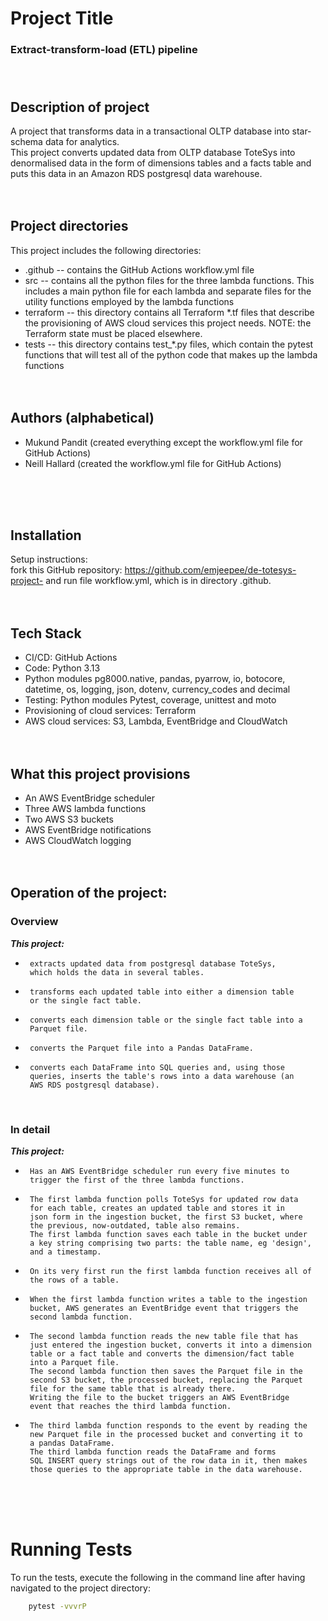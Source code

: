 
# Project Title

### **Extract-transform-load (ETL) pipeline** <br><br><br>


## Description of project
A project that transforms data in a transactional OLTP database into star-schema data for analytics.  
This project converts updated data from OLTP database ToteSys into denormalised data in the form of dimensions tables and a facts table and puts this data in an Amazon RDS postgresql data warehouse. 
 <br><br><br>


## Project directories
This project includes the following directories:
 - .github -- contains the GitHub Actions workflow.yml file
 - src -- contains all the python files for the three lambda functions.
		This includes a main python file for each lambda and separate files 
		for the utility functions employed by the lambda functions
 - terraform -- this directory contains all Terraform *.tf files that describe 
		the provisioning of AWS cloud services this project needs.
		NOTE: the Terraform state must be placed elsewhere.
 - tests -- this directory contains test_*.py files, which contain the pytest
		functions that will test all of the python code that makes up the 
		lambda functions
 <br><br><br>



## Authors (alphabetical)

- Mukund Pandit (created everything except the workflow.yml file for GitHub Actions)
- Neill Hallard (created the workflow.yml file for GitHub Actions)

 <br><br><br>



## Installation

Setup instructions:  <br>
fork this GitHub repository: https://github.com/emjeepee/de-totesys-project- and run file workflow.yml, which is in directory .github.
 <br><br><br>
    
## Tech Stack

 - CI/CD: GitHub Actions
 - Code: Python 3.13
 - Python modules pg8000.native, pandas, pyarrow, io, botocore, datetime, os, logging, json, dotenv, currency_codes and decimal
 - Testing: Python modules Pytest, coverage, unittest and moto 
 - Provisioning of cloud services: Terraform
 - AWS cloud services: S3, Lambda, EventBridge and CloudWatch
 <br><br><br>



## What this project provisions
 - An AWS EventBridge scheduler
 - Three AWS lambda functions
 - Two AWS S3 buckets
 - AWS EventBridge notifications
 - AWS CloudWatch logging
 <br><br><br>


## Operation of the project:
### **Overview** <br>
***This project:***
 - 		extracts updated data from postgresql database ToteSys, 
 		which holds the data in several tables. 
 - 		transforms each updated table into either a dimension table 
		or the single fact table.
 - 		converts each dimension table or the single fact table into a 
		Parquet file.
 - 		converts the Parquet file into a Pandas DataFrame.   
 - 		converts each DataFrame into SQL queries and, using those 
		queries, inserts the table's rows into a data warehouse (an
		AWS RDS postgresql database). 		
 <br>

### **In detail** <br>
***This project:***
 -  	Has an AWS EventBridge scheduler run every five minutes to 
 	  	trigger the first of the three lambda functions.
 -  	The first lambda function polls ToteSys for updated row data 
 	  	for each table, creates an updated table and stores it in 
	  	json form in the ingestion bucket, the first S3 bucket, where 
	  	the previous, now-outdated, table also remains.
	  	The first lambda function saves each table in the bucket under 
	  	a key string comprising two parts: the table name, eg 'design', 
	  	and a timestamp.
 -  	On its very first run the first lambda function receives all of 
      	the rows of a table.
 -  	When the first lambda function writes a table to the ingestion 
 	  	bucket, AWS generates an EventBridge event that triggers the 
	  	second lambda function.
 -  	The second lambda function reads the new table file that has 
 	  	just entered the ingestion bucket, converts it into a dimension 
	  	table or a fact table and converts the dimension/fact table 
	  	into a Parquet file. 
	  	The second lambda function then saves the Parquet file in the 
	  	second S3 bucket, the processed bucket, replacing the Parquet 
	  	file for the same table that is already there. 
	  	Writing the file to the bucket triggers an AWS EventBridge 
	  	event that reaches the third lambda function.
 -  	The third lambda function responds to the event by reading the 
 	  	new Parquet file in the processed bucket and converting it to 
	  	a pandas DataFrame.
	  	The third lambda function reads the DataFrame and forms 
		SQL	INSERT query strings out of the row data in it, then makes 
	  	those queries to the appropriate table in the data warehouse.	
	  
 <br><br><br>



# Running Tests

To run the tests, execute the following in the command line after having navigated to the project directory:

```bash
	pytest -vvvrP
```
